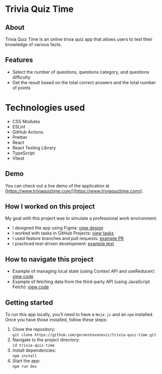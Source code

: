 # Trivia Quiz Time

## About

Trivia Quiz Time is an online trivia quiz app that allows users to test their knowledge of various facts.

## Features

- Select the number of questions, questions category, and questions difficulty
- Get the result based on the total correct answers and the total number of points

# Technologies used

- CSS Modules
- ESLint
- GitHub Actions
- Prettier
- React
- React Testing Library
- TypeScript
- Vitest

## Demo

You can check out a live demo of the application at [https://www.triviaquiztime.com/](https://www.triviaquiztime.com/).

## How I worked on this project

My goal with this project was to simulate a professional work environment.

- I designed the app using Figma: [view design](https://www.figma.com/file/XLdB0hZXMY4cBWAkDoujMr/Design?type=design&node-id=2%3A113&mode=design&t=uS72NYp21krRhQ6C-1)
- I worked with tasks in GitHub Projects: [view tasks](https://github.com/users/goranstevanovic/projects/7/views/1)
- I used feature branches and pull requests: [example PR](https://github.com/goranstevanovic/trivia-quiz-time/pull/50)
- I practiced test-driven development: [example test](https://github.com/goranstevanovic/trivia-quiz-time/blob/main/src/components/SettingsScreen/SettingsScreen.test.tsx)

## How to navigate this project

- Example of managing local state (using Context API and useReducer): [view code](https://github.com/goranstevanovic/trivia-quiz-time/blob/main/src/contexts/QuizContext.tsx#L48-L236)
- Example of fetching data from the third-party API (using JavaScript Fetch): [view code](https://github.com/goranstevanovic/trivia-quiz-time/blob/main/src/contexts/QuizContext.tsx#L180-L203)

## Getting started

To run this app locally, you'll need to have a `Noje.js` and an `npm` installed. Once you have those installed, follow these steps:

1. Clone the repository:  
   `git clone https://github.com/goranstevanovic/trivia-quiz-time.git`
1. Navigate to the project directory:  
   `cd trivia-quiz-time`
1. Install dependencies:  
   `npm install`
1. Start the app:  
   `npm run dev`
